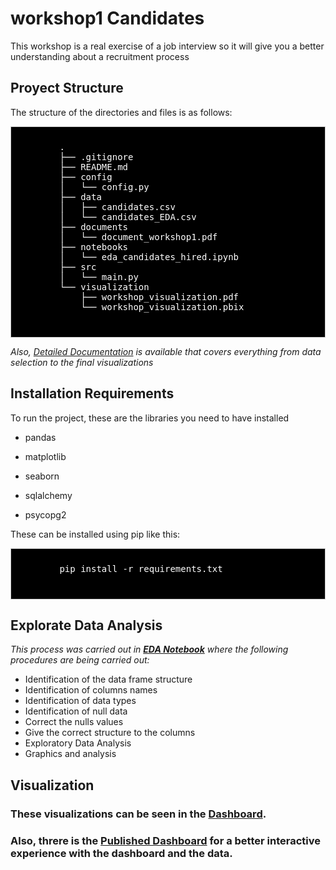 # workshop1 Candidates
This workshop is a real exercise of a job interview so it will give you a better understanding about a recruitment process

## Proyect Structure

The structure of the directories and files is as follows:

<div style="background-color: #000000;font-size: 14px ;color: #FFFFFF; padding: 10px; border: 1px solid #ccc">
    <pre>
        .
        ├── .gitignore
        ├── README.md
        ├── config
        │   └── config.py
        ├── data
        │   ├── candidates.csv
        │   └── candidates_EDA.csv
        ├── documents
        │   └── document_workshop1.pdf
        ├── notebooks
        │   └── eda_candidates_hired.ipynb
        ├── src
        │   └── main.py
        └── visualization
            ├── workshop_visualization.pdf
            └── workshop_visualization.pbix
    </pre>
</div>

_Also, *[Detailed Documentation](https://github.com/VanessaSuare/workshop1/blob/master/documents/DOCUMENTATION.pdf)* is available that covers everything from data selection to the final visualizations_

## Installation Requirements

To run the project, these are the libraries you need to have installed

- pandas

- matplotlib

- seaborn

- sqlalchemy

- psycopg2

These can be installed using pip like this:

<div style="background-color: #000000;font-size: 14px ;color: #FFFFFF; padding: 10px; border: 1px solid #ccc">
    <pre>
        pip install -r requirements.txt
    </pre>
</div>

 ## Explorate Data Analysis <a name="exploratory-data-analysis"></a> ##

 _This process was carried out in **[EDA Notebook](https://github.com/VanessaSuare/workshop1/blob/master/notebooks/eda_candidates_hired.ipynb)** where the following procedures are being carried out:_

- Identification of the data frame structure
- Identification of columns names
- Identification of data types
- Identification of null data
- Correct the nulls values
- Give the correct structure to the columns
- Exploratory Data Analysis
- Graphics and analysis

## Visualization <a name="visualizations"></a> ###

### These visualizations can be seen in the **[Dashboard](https://github.com/VanessaSuare/workshop1/blob/master/visualization/WorkshopVisualization.pdf)**.

### Also, threre is the **[Published Dashboard](https://app.powerbi.com/links/F9nN2SxsKn?ctid=693cbea0-4ef9-4254-8977-76e05cb5f556&pbi_source=linkShare)** for a better interactive experience with the dashboard and the data.